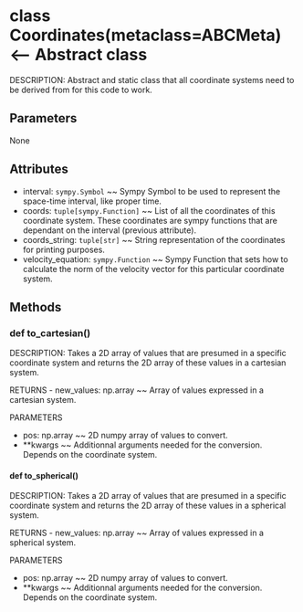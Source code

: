 # class Coordinates(metaclass=ABCMeta) <-- Abstract class
DESCRIPTION: Abstract and static class that all coordinate systems need to be derived from for this code to work.


## Parameters
None


## Attributes
- interval: `sympy.Symbol` ~~ Sympy Symbol to be used to represent the space-time interval, like proper time.
- coords: `tuple[sympy.Function]` ~~ List of all the coordinates of this coordinate system. These coordinates are sympy functions that are dependant on the interval (previous attribute).
- coords\_string: `tuple[str]` ~~ String representation of the coordinates for printing purposes.
- velocity\_equation: `sympy.Function` ~~ Sympy Function that sets how to calculate the norm of the velocity vector for this particular coordinate system.


## Methods


### def to\_cartesian()
DESCRIPTION: Takes a 2D array of values that are presumed in a specific coordinate system and returns the 2D array of these values in a cartesian system.

RETURNS - new\_values: np.array ~~ Array of values expressed in a cartesian system.

PARAMETERS
- pos: np.array ~~ 2D numpy array of values to convert.
- \*\*kwargs ~~ Additionnal arguments needed for the conversion. Depends on the coordinate system.


#### def to\_spherical()
DESCRIPTION: Takes a 2D array of values that are presumed in a specific coordinate system and returns the 2D array of these values in a spherical system.

RETURNS - new\_values: np.array ~~ Array of values expressed in a spherical system.

PARAMETERS
- pos: np.array ~~ 2D numpy array of values to convert.
- \*\*kwargs ~~ Additionnal arguments needed for the conversion. Depends on the coordinate system.

